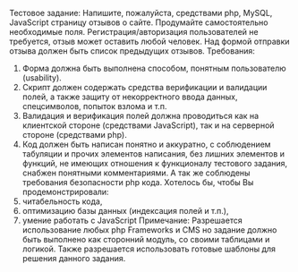 Тестовое задание:
Напишите, пожалуйста, средствами php, MySQL, JavaScript страницу отзывов о сайте.
Продумайте самостоятельно необходимые поля. Регистрация/авторизация пользователей не
требуется, отзыв может оставить любой человек. Над формой отправки отзыва должен быть список
предыдущих отзывов.
Требования:
1. Форма должна быть выполнена способом, понятным пользователю (usability).
2. Скрипт должен содержать средства верификации и валидации полей, а также защиту от
некорректного ввода данных, спецсимволов, попыток взлома и т.п.
3. Валидация и верификация полей должна проводиться как на клиентской стороне (средствами
JavaScript), так и на серверной стороне (средствами php).
4. Код должен быть написан понятно и аккуратно, с соблюдением табуляции и прочих элементов
написания, без лишних элементов и функций, не имеющих отношения к функционалу тестового
задания, снабжен понятными комментариями. А так же соблюдены требования безопасности php
кода.
Хотелось бы, чтобы Вы продемонстрировали:
1. читабельность кода,
2. оптимизацию базы данных (индексация полей и т.п.),
3. умение работать с JavaScript
Примечание: Разрешается использование любых php Frameworks и CMS но задание должно быть
выполнено как сторонний модуль, со своими таблицами и логикой. Также разрешается
использовать готовые шаблоны для решения данного задания.
